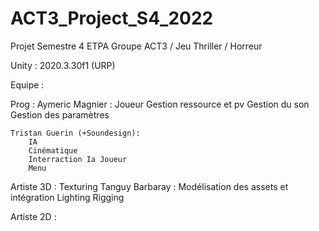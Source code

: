 # ACT3_Project_S4_2022
Projet Semestre 4 ETPA Groupe ACT3 / Jeu Thriller / Horreur

Unity : 2020.3.30f1 (URP)

Equipe :

Prog :
	Aymeric Magnier :
		Joueur
		Gestion ressource et pv
		Gestion du son
		Gestion des paramètres
		
	Tristan Guerin (+Soundesign):
		IA
		Cinématique
		Interraction Ia Joueur
		Menu
		
Artiste 3D :
Texturing 
	Tanguy Barbaray :
		Modélisation des assets et intégration
		Lighting
		Rigging
		
Artiste 2D : 
	
